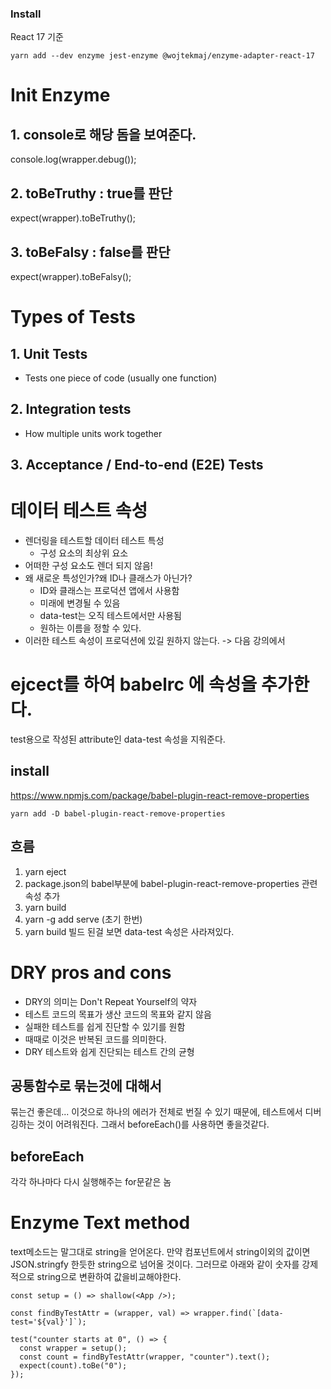 ### Install
React 17 기준
```
yarn add --dev enzyme jest-enzyme @wojtekmaj/enzyme-adapter-react-17
```

# Init Enzyme

## 1. console로 해당 돔을 보여준다.
console.log(wrapper.debug());

## 2. toBeTruthy : true를 판단
expect(wrapper).toBeTruthy();

## 3. toBeFalsy : false를 판단
expect(wrapper).toBeFalsy();

# Types of Tests
## 1. Unit Tests
- Tests one piece of code (usually one function)

## 2. Integration tests
- How multiple units work together

## 3. Acceptance / End-to-end (E2E) Tests

# 데이터 테스트 속성
* 렌더링을 테스트할 데이터 테스트 특성
    * 구성 요소의 최상위 요소
* 어떠한 구성 요소도 렌더 되지 않음!
* 왜 새로운 특성인가?왜 ID나 클래스가 아닌가?
    * ID와 클래스는 프로덕션 앱에서 사용함
    * 미래에 변경될 수 있음
    * data-test는 오직 테스트에서만 사용됨
    * 원하는 이름을 정할 수 있다.
* 이러한 테스트 속성이 프로덕션에 있길 원하지 않는다. -> 다음 강의에서

# ejcect를 하여 babelrc 에 속성을 추가한다.
test용으로 작성된 attribute인 data-test 속성을 지워준다.
## install 
https://www.npmjs.com/package/babel-plugin-react-remove-properties
```
yarn add -D babel-plugin-react-remove-properties
```

## 흐름
1. yarn eject
2. package.json의 babel부분에 babel-plugin-react-remove-properties 관련 속성 추가
3. yarn build
4. yarn -g add serve (초기 한번)
5. yarn build
빌드 된걸 보면 data-test 속성은 사라져있다.

# DRY pros and cons
* DRY의 의미는 Don't Repeat Yourself의 약자
* 테스트 코드의 목표가 생산 코드의 목표와 같지 않음
* 실패한 테스트를 쉽게 진단할 수 있기를 원함
* 때때로 이것은 반복된 코드를 의미한다.
* DRY 테스트와 쉽게 진단되는 테스트 간의 균형

## 공통함수로 묶는것에 대해서
묶는건 좋은데... 이것으로 하나의 에러가 전체로 번질 수 있기 때문에, 테스트에서 
디버깅하는 것이 어려워진다. 그래서 beforeEach()를 사용하면 좋을것같다.

## beforeEach
각각 하나마다 다시 실행해주는 for문같은 놈

# Enzyme Text method
text메소드는 말그대로 string을 얻어온다. 만약 컴포넌트에서 string이외의 값이면
JSON.stringfy 한듯한 string으로 넘어올 것이다.
그러므로 아래와 같이 숫자를 강제적으로 string으로 변환하여 값을비교해야한다. 
```
const setup = () => shallow(<App />);

const findByTestAttr = (wrapper, val) => wrapper.find(`[data-test='${val}']`);

test("counter starts at 0", () => {
  const wrapper = setup();
  const count = findByTestAttr(wrapper, "counter").text();
  expect(count).toBe("0");
});
```